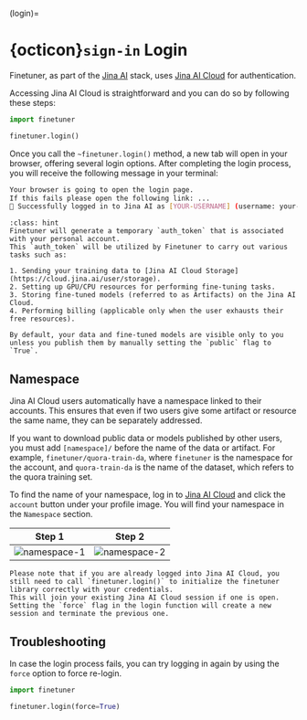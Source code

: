 (login)=
# {octicon}`sign-in` Login

Finetuner, as part of the [Jina AI](https://jina.ai/) stack,
uses [Jina AI Cloud](https://cloud.jina.ai/) for authentication.

Accessing Jina AI Cloud is straightforward and you can do so by following these steps:

```python
import finetuner

finetuner.login()
```

Once you call the `~finetuner.login()` method,
a new tab will open in your browser, offering several login options.
After completing the login process, you will receive the following message in your terminal:

```bash
Your browser is going to open the login page.
If this fails please open the following link: ...
🔐 Successfully logged in to Jina AI as [YOUR-USERNAME] (username: your-username)!
```

```{admonition} What happens when I login?
:class: hint
Finetuner will generate a temporary `auth_token` that is associated with your personal account.
This `auth_token` will be utilized by Finetuner to carry out various tasks such as:

1. Sending your training data to [Jina AI Cloud Storage](https://cloud.jina.ai/user/storage).
2. Setting up GPU/CPU resources for performing fine-tuning tasks.
3. Storing fine-tuned models (referred to as Artifacts) on the Jina AI Cloud.
4. Performing billing (applicable only when the user exhausts their free resources).

By default, your data and fine-tuned models are visible only to you unless you publish them by manually setting the `public` flag to `True`.
```

## Namespace

Jina AI Cloud users automatically have a namespace linked to their accounts.
This ensures that even if two users give some artifact or resource the same name,
they can be separately addressed.

If you want to download public data or models published by other users,
you must add `[namespace]/` before the name of the data or artifact.
For example, `finetuner/quora-train-da`,
where `finetuner` is the namespace for the account, and `quora-train-da` is the name of the dataset,
which refers to the quora training set.

To find the name of your namespace,
log in to [Jina AI Cloud](https://cloud.jina.ai/) and click the `account` button under your profile image.
You will find your namespace in the `Namespace` section.


Step 1             |  Step 2
:-------------------------:|:-------------------------:
![namespace-1](https://user-images.githubusercontent.com/9794489/233982646-9476b885-89a9-45e4-9dd7-eea9127afb4c.jpeg)  |  ![namespace-2](https://user-images.githubusercontent.com/9794489/233982661-25a840a0-6812-4752-96b2-6c692dbf0ead.jpeg)

```{admonition}
Please note that if you are already logged into Jina AI Cloud, you still need to call `finetuner.login()` to initialize the finetuner library correctly with your credentials.
This will join your existing Jina AI Cloud session if one is open. Setting the `force` flag in the login function will create a new session and terminate the previous one.
```

## Troubleshooting

In case the login process fails,
you can try logging in again by using the `force` option to force re-login.

```python
import finetuner

finetuner.login(force=True)
```
